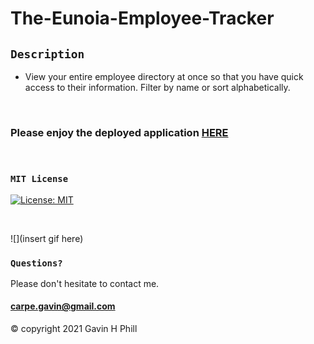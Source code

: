 # The-Eunoia-Employee-Tracker

## `Description`

* View your entire employee directory at once so that you have quick access to their information. Filter by name or sort alphabetically.

<br>

### Please enjoy the deployed application [HERE](https://the-eunoia-emp-dir.herokuapp.com/)
<br>

### `MIT License`
[![License: MIT](https://img.shields.io/badge/License-MIT-yellow.svg)](https://opensource.org/licenses/MIT)

<br>

![](insert gif here)


### `Questions?`
Please don't hesitate to contact me.

#### carpe.gavin@gmail.com

© copyright 2021 Gavin H Phill

